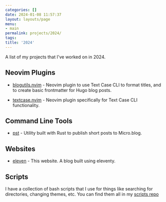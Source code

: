 ```yaml
---
categories: []
date: 2024-01-08 11:57:37
layout: layouts/page
menu:
- main
permalink: projects/2024/
tags:
title: '2024'
---
```


A list of my projects that I've worked on in 2024.

## Neovim Plugins

- [blogutils.nvim][bu] - Neovim plugin to use Text Case CLI to format titles,
  and to create basic frontmatter for Hugo blog posts.

- [textcase.nvim][tcn] - Neovim plugin specifically for Text Case CLI
  functionality.

## Command Line Tools

- [pst][pst] - Utility built with Rust to publish short posts to Micro.blog.

## Websites

- [eleven][eleven] - This website. A blog built using eleventy.

## Scripts

I have a collection of bash scripts that I use for things like searching for
directories, changing themes, etc. You can find them all in my [scripts repo][s]


[s]: https://github.com/chrishannah/scripts
[bu]: https://github.com/chrishannah/blogutils.nvim
[tcn]: https://github.com/chrishannah/textcase.nvim
[pst]: https://github.com/chrishannah/pst
[eleven]: https://github.com/chrishannah/eleven
